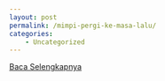 ```yaml
---
layout: post
permalink: /mimpi-pergi-ke-masa-lalu/
categories:
    - Uncategorized
---
```


[Baca Selengkapnya](/10)
